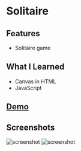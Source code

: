 # Solitaire
## Features
* Solitaire game

## What I Learned
* Canvas in HTML
* JavaScript

## [Demo](https://biarmic.github.io/solitaire-js/)

## Screenshots
![screenshot](screenshots/screenshot-1.png "In-game")
![screenshot](screenshots/screenshot-2.png "In-game")
